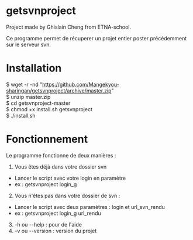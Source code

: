 # getsvnproject
Project made by Ghislain Cheng from ETNA-school.  

Ce programme permet de récuperer un projet entier poster précédemment sur le serveur svn.

# Installation
$ wget -r -nd "https://github.com/Mangekyou-sharingan/getsvnproject/archive/master.zip"  
$ unzip master.zip  
$ cd getsvnproject-master  
$ chmod +x install.sh getsvnproject  
$ ./install.sh  

# Fonctionnement
Le programme fonctionne de deux manières :
1. Vous êtes déjà dans votre dossier svn
* Lancer le script avec votre login en paramètre 
* ex : getsvnproject login_g
2. Vous n'êtes pas dans votre dossier de svn :
* Lancer le script avec deux paramètres : login et url_svn_rendu
* ex : getsvnproject login_g url_rendu
3. -h ou --help : pour de l'aide
4. -v ou --version : version du projet
